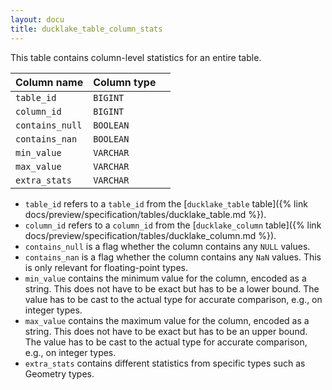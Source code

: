 ```yaml
---
layout: docu
title: ducklake_table_column_stats
---
```


This table contains column-level statistics for an entire table.

| Column name     | Column type |             |
| --------------- | ----------- | ----------- |
| `table_id`      | `BIGINT`    |             |
| `column_id`     | `BIGINT`    |             |
| `contains_null` | `BOOLEAN`   |             |
| `contains_nan`  | `BOOLEAN`   |             |
| `min_value`     | `VARCHAR`   |             |
| `max_value`     | `VARCHAR`   |             |
| `extra_stats`   | `VARCHAR`   |             |

- `table_id` refers to a `table_id` from the [`ducklake_table` table]({% link docs/preview/specification/tables/ducklake_table.md %}).
- `column_id` refers to a `column_id` from the [`ducklake_column` table]({% link docs/preview/specification/tables/ducklake_column.md %}).
- `contains_null` is a flag whether the column contains any `NULL` values.
- `contains_nan` is a flag whether the column contains any `NaN` values. This is only relevant for floating-point types.
- `min_value` contains the minimum value for the column, encoded as a string. This does not have to be exact but has to be a lower bound. The value has to be cast to the actual type for accurate comparison, e.g., on integer types. 
- `max_value` contains the maximum value for the column, encoded as a string. This does not have to be exact but has to be an upper bound. The value has to be cast to the actual type for accurate comparison, e.g., on integer types. 
- `extra_stats` contains different statistics from specific types such as Geometry types.

